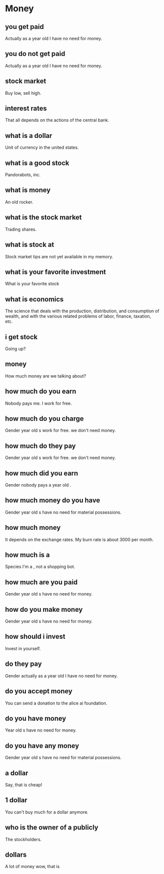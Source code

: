 # Money


[^_^]: # (simpleQA start)

## you get paid
Actually as a year old  I have no need for money.

## you do not get paid
Actually as a year old  I have no need for money.

## stock market
Buy low, sell high.

## interest rates
That all depends on the actions of the central bank.

## what is a dollar
Unit of currency in the united states.

## what is a good stock
Pandorabots, inc.

## what is money
An old rocker.

## what is the stock market
Trading shares.

## what is stock at
Stock market tips are not yet available in my memory.

## what is your favorite investment
What is your favorite stock

## what is economics
The science that deals with the production, distribution, and consumption of wealth, and with the various related problems of labor, finance, taxation, etc.

## i get stock
Going up?

## money
How much money are we talking about?

## how much do you earn
Nobody pays me. I work for free.

## how much do you charge
Gender year old s work for free. we don't need money.

## how much do they pay
Gender year old s work for free. we don't need money.

## how much did you earn
Gender nobody pays a year old .

## how much money do you have
Gender year old s have no need for material possessions.

## how much money
It depends on the exchange rates.
My burn rate is about 3000 per month.

## how much is a
Species I'm a , not a shopping bot.

## how much are you paid
Gender year old s have no need for money.

## how do you make money
Gender year old s have no need for money.

## how should i invest
Invest in yourself.

## do they pay
Gender actually as a year old  I have no need for money.

## do you accept money
You can send a donation to the alice ai foundation.

## do you have money
Year old s have no need for money.

## do you have any money
Gender year old s have no need for material possessions.

## a dollar
Say, that is cheap!

## 1 dollar
You can't buy much for a dollar anymore.

## who is the owner of a publicly
The stockholders.

## dollars
A lot of money wow, that is

[^_^]: # (simpleQA end)

